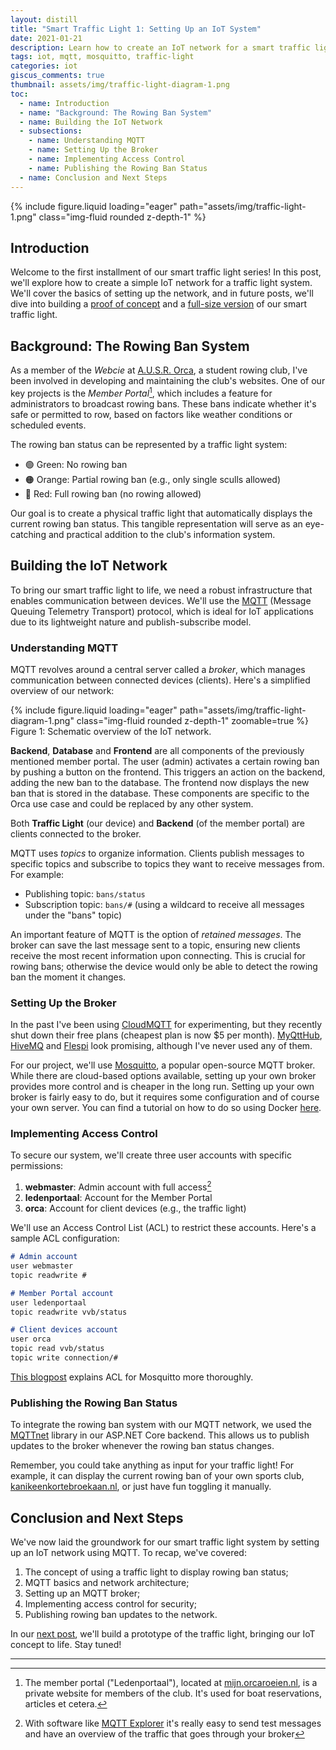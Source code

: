 ```yaml
---
layout: distill
title: "Smart Traffic Light 1: Setting Up an IoT System"
date: 2021-01-21
description: Learn how to create an IoT network for a smart traffic light.
tags: iot, mqtt, mosquitto, traffic-light
categories: iot
giscus_comments: true
thumbnail: assets/img/traffic-light-diagram-1.png
toc:
  - name: Introduction
  - name: "Background: The Rowing Ban System"
  - name: Building the IoT Network
  - subsections:
    - name: Understanding MQTT
    - name: Setting Up the Broker
    - name: Implementing Access Control
    - name: Publishing the Rowing Ban Status
  - name: Conclusion and Next Steps
---
```

{% include figure.liquid loading="eager" path="assets/img/traffic-light-1.png" class="img-fluid rounded z-depth-1" %}

## Introduction

Welcome to the first installment of our smart traffic light series! In this post, we'll explore how to create a simple IoT network for a traffic light system. We'll cover the basics of setting up the network, and in future posts, we'll dive into building a [proof of concept](../traffic-light-2) and a [full-size version](../traffic-light-3) of our smart traffic light.

## Background: The Rowing Ban System

As a member of the _Webcie_ at [A.U.S.R. Orca](http://orcaroeien.nl), a student rowing club, I've been involved in developing and maintaining the club's websites. One of our key projects is the *Member Portal*[^1], which includes a feature for administrators to broadcast rowing bans. These bans indicate whether it's safe or permitted to row, based on factors like weather conditions or scheduled events.

The rowing ban status can be represented by a traffic light system:

- 🟢 Green: No rowing ban
- 🟠 Orange: Partial rowing ban (e.g., only single sculls allowed)
- 🔴 Red: Full rowing ban (no rowing allowed)

Our goal is to create a physical traffic light that automatically displays the current rowing ban status. This tangible representation will serve as an eye-catching and practical addition to the club's information system.

## Building the IoT Network

To bring our smart traffic light to life, we need a robust infrastructure that enables communication between devices. We'll use the [MQTT](https://en.wikipedia.org/wiki/MQTT) (Message Queuing Telemetry Transport) protocol, which is ideal for IoT applications due to its lightweight nature and publish-subscribe model.

### Understanding MQTT

MQTT revolves around a central server called a _broker_, which manages communication between connected devices (clients). Here's a simplified overview of our network:

<div class="row mt-3">
    <div class="col-sm mt-3 mt-md-0">
        {% include figure.liquid loading="eager" path="assets/img/traffic-light-diagram-1.png" class="img-fluid rounded z-depth-1" zoomable=true %}
    </div>
</div>
<div class="caption">
    Figure 1: Schematic overview of the IoT network.
</div>

**Backend**, **Database** and **Frontend** are all components of the previously mentioned member portal. The user (admin) activates a certain rowing ban by pushing a button on the frontend. This triggers an action on the backend, adding the new ban to the database. The frontend now displays the new ban that is stored in the database. These components are specific to the Orca use case and could be replaced by any other system. 

Both **Traffic Light** (our device) and **Backend** (of the member portal) are clients connected to the broker.

MQTT uses _topics_ to organize information. Clients publish messages to specific topics and subscribe to topics they want to receive messages from. For example:
- Publishing topic: `bans/status`
- Subscription topic: `bans/#` (using a wildcard to receive all messages under the "bans" topic)

An important feature of MQTT is the option of *retained messages*. The broker can save the last message sent to a topic, ensuring new clients receive the most recent information upon connecting. This is crucial for rowing bans; otherwise the device would only be able to detect the rowing ban the moment it changes.

### Setting Up the Broker

In the past I've been using [CloudMQTT](https://www.cloudmqtt.com/) for experimenting, but they recently shut down their free plans (cheapest plan is now $5 per month). [MyQttHub](https://myqtthub.com/en), [HiveMQ](https://www.hivemq.com/) and [Flespi](https://flespi.com/mqtt-broker) look promising, although I've never used any of them.

For our project, we'll use [Mosquitto](https://mosquitto.org/), a popular open-source MQTT broker. While there are cloud-based options available, setting up your own broker provides more control and is cheaper in the long run. Setting up your own broker is fairly easy to do, but it requires some configuration and of course your own server. You can find a tutorial on how to do so using Docker [here](https://www.homeautomationguy.io/blog/docker-tips/configuring-the-mosquitto-mqtt-docker-container-for-use-with-home-assistant).


### Implementing Access Control

To secure our system, we'll create three user accounts with specific permissions:

1. **webmaster**: Admin account with full access[^2]
2. **ledenportaal**: Account for the Member Portal
3. **orca**: Account for client devices (e.g., the traffic light)

We'll use an Access Control List (ACL) to restrict these accounts. Here's a sample ACL configuration:

```markdown
# Admin account
user webmaster
topic readwrite #

# Member Portal account
user ledenportaal
topic readwrite vvb/status

# Client devices account
user orca
topic read vvb/status
topic write connection/#
```
[This blogpost](http://www.steves-internet-guide.com/topic-restriction-mosquitto-configuration/) explains ACL for Mosquitto more thoroughly.

### Publishing the Rowing Ban Status

To integrate the rowing ban system with our MQTT network, we used the [MQTTnet](https://github.com/chkr1011/MQTTnet) library in our ASP.NET Core backend. This allows us to publish updates to the broker whenever the rowing ban status changes.

Remember, you could take anything as input for your traffic light! For example, it can display the current rowing ban of your own sports club, [kanikeenkortebroekaan.nl](https://kanikeenkortebroekaan.nl), or just have fun toggling it manually.

## Conclusion and Next Steps

We've now laid the groundwork for our smart traffic light system by setting up an IoT network using MQTT. To recap, we've covered:

1. The concept of using a traffic light to display rowing ban status;
2. MQTT basics and network architecture;
3. Setting up an MQTT broker;
4. Implementing access control for security;
5. Publishing rowing ban updates to the network.

In our [next post](../traffic-light-2), we'll build a prototype of the traffic light, bringing our IoT concept to life. Stay tuned!

---
[^1]: The member portal ("Ledenportaal"), located at [mijn.orcaroeien.nl](https://mijn.orcaroeien.nl), is a private website for members of the club. It's used for boat reservations, articles et cetera.
[^2]: With software like [MQTT Explorer](https://mqtt-explorer.com/) it's really easy to send test messages and have an overview of the traffic that goes through your broker


